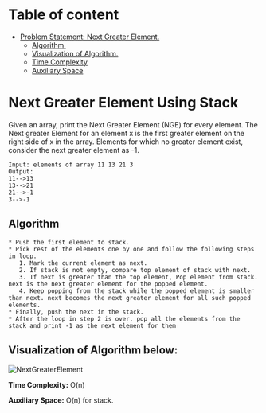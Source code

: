<!-- Table of content -->

# Table of content

- [Problem Statement: Next Greater Element.](#nge)
  - [Algorithm.](#algo)
  - [Visualization of Algorithm.](#approach)
  - [Time Complexity](#time)
  - [Auxiliary Space](#space)

<a name ="nge"></a>

# Next Greater Element Using Stack

Given an array, print the Next Greater Element (NGE) for every element. The Next greater Element for an element x is the first greater element on the right side of x in the array. Elements for which no greater element exist, consider the next greater element as -1.

```
Input: elements of array 11 13 21 3
Output:
11-->13
13-->21
21-->-1
3-->-1
```

<a name ="algo"></a>

## Algorithm

```
* Push the first element to stack.
* Pick rest of the elements one by one and follow the following steps in loop.
   1. Mark the current element as next.
   2. If stack is not empty, compare top element of stack with next.
   3. If next is greater than the top element, Pop element from stack. next is the next greater element for the popped element.
   4. Keep popping from the stack while the popped element is smaller than next. next becomes the next greater element for all such popped elements.
* Finally, push the next in the stack.
* After the loop in step 2 is over, pop all the elements from the stack and print -1 as the next element for them
```

<a name ="approach"></a>

## Visualization of Algorithm below:

![NextGreaterElement](https://user-images.githubusercontent.com/84399701/163118470-25118e13-5087-4b2a-94c3-d3f7e5b760e3.png)

<a name ="time"></a>
**Time Complexity:** O(n)

<a name ="space"></a>
**Auxiliary Space:** O(n) for stack.
